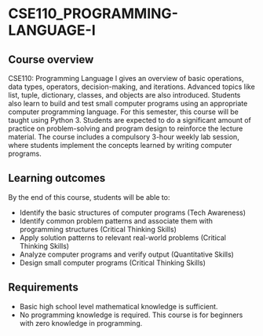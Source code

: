 # CSE110_PROGRAMMING-LANGUAGE-I
## Course overview
CSE110: Programming Language I gives an overview of basic operations, data types, operators, decision-making, and iterations. Advanced topics like list, tuple, dictionary, classes, and objects are also introduced. Students also learn to build and test small computer programs using an appropriate computer programming language. For this semester, this course will be taught using Python 3. Students are expected to do a significant amount of practice on problem-solving and program design to reinforce the lecture material. The course includes a compulsory 3-hour weekly lab session, where students implement the concepts learned by writing computer programs.
## Learning outcomes
By the end of this course, students will be able to:

* Identify the basic structures of computer programs (Tech Awareness)
* Identify common problem patterns and associate them with programming structures (Critical Thinking Skills)
* Apply solution patterns to relevant real-world problems (Critical Thinking Skills)
* Analyze computer programs and verify output (Quantitative Skills)
* Design small computer programs (Critical Thinking Skills)


## Requirements
* Basic high school level mathematical knowledge is sufficient.
* No programming knowledge is required. This course is for beginners with zero knowledge in programming.
